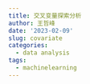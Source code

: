 ```yaml
---
title: 交叉变量探索分析
author: 王哲峰
date: '2023-02-09'
slug: covariate
categories:
  - data analysis
tags:
  - machinelearning
---
```

